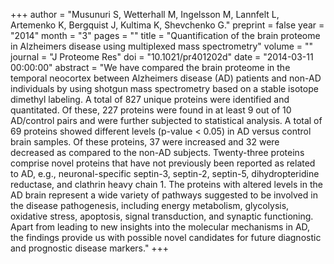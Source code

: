 +++
author = "Musunuri S, Wetterhall M, Ingelsson M, Lannfelt L, Artemenko K, Bergquist J, Kultima K, Shevchenko G."
preprint = false
year = "2014"
month = "3"
pages = ""
title = "Quantification of the brain proteome in Alzheimers disease using multiplexed mass spectrometry"
volume = ""
journal = "J Proteome Res"
doi = "10.1021/pr401202d"
date = "2014-03-11 00:00:00"
abstract = "We have compared the brain proteome in the temporal neocortex between Alzheimers disease (AD) patients and non-AD individuals by using shotgun mass spectrometry based on a stable isotope dimethyl labeling. A total of 827 unique proteins were identified and quantitated. Of these, 227 proteins were found in at least 9 out of 10 AD/control pairs and were further subjected to statistical analysis. A total of 69 proteins showed different levels (p-value < 0.05) in AD versus control brain samples. Of these proteins, 37 were increased and 32 were decreased as compared to the non-AD subjects. Twenty-three proteins comprise novel proteins that have not previously been reported as related to AD, e.g., neuronal-specific septin-3, septin-2, septin-5, dihydropteridine reductase, and clathrin heavy chain 1. The proteins with altered levels in the AD brain represent a wide variety of pathways suggested to be involved in the disease pathogenesis, including energy metabolism, glycolysis, oxidative stress, apoptosis, signal transduction, and synaptic functioning. Apart from leading to new insights into the molecular mechanisms in AD, the findings provide us with possible novel candidates for future diagnostic and prognostic disease markers."
+++


